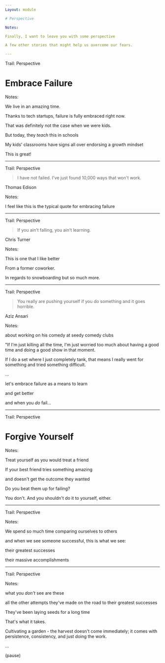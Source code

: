 ```yaml
---
Layout: module

# Perspective

Notes:

Finally, I want to leave you with some perspective

A few other stories that might help us overcome our fears.

---
```


Trail: Perspective

# Embrace Failure

Notes:

We live in an amazing time.

Thanks to tech startups, failure is fully embraced right now.

That was definitely not the case when we were kids.

But today, they _teach_ this in schools

My kids' classrooms have signs all over endorsing a growth mindset

This is great!

---

Trail: Perspective

> I have not failed. I've just found 10,000 ways that won't work.

Thomas Edison

Notes:

I feel like this is the typical quote for embracing failure

---

Trail: Perspective

> If you ain't falling, you ain't learning.

Chris Turner

Notes:

This is one that I like better

From a former coworker.

In regards to snowboarding but so much more.

---

Trail: Perspective

> You really are pushing yourself if you do something and it goes horrible.

Aziz Ansari

Notes:

about working on his comedy at seedy comedy clubs

"If I'm just killing all the time, I'm just worried too much about having a good time and doing a good show in that moment.

If I do a set where I just completely tank, that means I really went for something and tried something difficult.

...

let's embrace failure as a means to learn

and get better

and when you _do_ fail...

---

Trail: Perspective

# Forgive Yourself

Notes:

Treat yourself as you would treat a friend

If your best friend tries something amazing

and doesn't get the outcome they wanted

Do you beat them up for failing?

You don't. And you shouldn't do it to yourself, either.

---

Trail: Perspective

<!-- .slide: data-background="/images/tree.jpg" -->

Notes:

We spend so much time comparing ourselves to others

and when we see someone successful, this is what we see:

their greatest successes

their massive accomplishments

---

Trail: Perspective

<!-- .slide: data-background="/images/sprouts.jpg" -->

Notes:

what you _don't_ see are these

all the other attempts they've made on the road to their greatest successes

They've been laying seeds for a long time

That's what it takes.

Cultivating a garden - the harvest doesn't come immediately; it comes with persistence, consistency, and just doing the work.

...

(pause)
